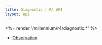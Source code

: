 ```yaml
---
title: Diagnostic | R4 API
layout: api
---
```


<%= render '/millennium/r4/diagnostic.*' %>

* [Observation](../diagnostic/observation)
